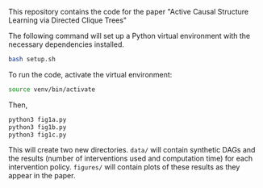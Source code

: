 This repository contains the code for the paper
"Active Causal Structure Learning via Directed Clique Trees"

The following command will set up a Python virtual environment
with the necessary dependencies installed.
```bash
bash setup.sh
```

To run the code, activate the virtual environment:
```bash
source venv/bin/activate
```

Then,
```bash
python3 fig1a.py
python3 fig1b.py
python3 fig1c.py
```

This will create two new directories. `data/` will contain synthetic DAGs and the results
(number of interventions used and computation time) for each intervention policy. `figures/`
will contain plots of these results as they appear in the paper.
